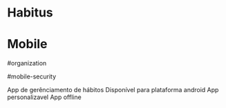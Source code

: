 # Habitus
# Mobile 

#organization

#mobile-security



App de gerênciamento de hábitos
Disponível para plataforma android
App personalizavel
App offline
